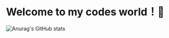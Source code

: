 # Welcome to my codes world！🍻


![Anurag's GitHub stats](https://github-readme-stats.vercel.app/api?username=FlyingCetacean&show_icons=true&theme=cobalt)
<!--

Here are some ideas to get you started:

- 🔭 I’m currently working on ...
- 🌱 I’m currently learning ...
- 👯 I’m looking to collaborate on ...
- 🤔 I’m looking for help with ...
- 💬 Ask me about ...
- 📫 How to reach me: ...
- 😄 Pronouns: ...
- ⚡ Fun fact: ...-->

